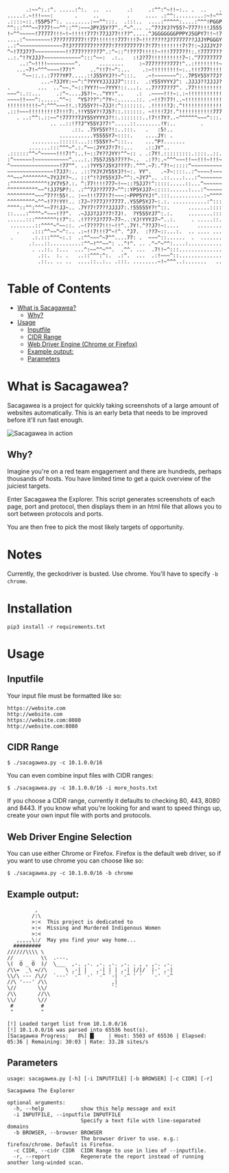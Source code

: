 ```
      .:~~^:.:^. .....:^:.  ..  ..     .:     .:^^:^~!!~:.. .  ..    .
.....:.~!!!~~~:       .     ..         .     .... .:^^:.........:~!~^^
.::::~::.!55P5?^:. ........:~~^^:::.  .:::..  ....:^^^^^:....:^^^!PGGP
^^:::^^^~~7?77!~~^^::^^:~~~JPYJ5Y?7^..^~^... ..^7?JYJ?Y55?~777?!!!J555
!~^^~~~~~!77777!!!~!~!!!!!7?7!77JJ77!!??^.....^JGGGGGGGPPPYJ5GPY7!!~!7
....:^~~~~~~~~!7??7?77777!!77!!!!!!!777!!!7~!!!?????J?77777??JJJYPGGGY
..:^~~~~~~~~~~~~~~7?J?777777???777!7??7777?7!7!77!!!!!!!!7!7!:~JJJJYJ?
^~!77J7?7~~~~~~~~~~!!777??????7^.:^~::^!???7!!!!!~!!!7777??!:.!77777??
..:.^!?YJJJ?~~~~~~~~~~~~^:::^~~:  .:..   :!J?77!!!!!!!!!!7~:.^77777777
    ..:^~!!!!~~~~~~~~~^.      ........     :~777?????777!^..:!!!!!!!!~
   ...~7!~^^^~~~~!77!^     ..^!!7!~^:...    .:~!!!!!!!!!~:..!!!777!!!!
     ^~~::.:.:7?7?YP7.....:!J55YYJ?!~^:::.   .~!~~~~~~~^:..7P5Y55Y?7J?
           ...~?JJYY:~~^:^?YYYYJJJJJ7^::::.  .:Y55YYYYJ^: .JJJJ??JJJJ?
.         ...  ..^~~.^~::?YY?!~~?YYY!::...:. ..7??77??7^. .77!!!!!!!!!
~~~^:.::...     .:^~....J5?!~..^YY!^..    .:  .~~~~!!!~:.:~!!!!!!!!!!!
~~~~!!~~~^:......^^~:  ^Y5???^:^?Y~:......::. .~!!7!7?!..~!!!!!!!!!!!!
!!!!!!!!!!~^:^^^~~~!!.:?J55Y?!~7JJ!:^:::::::. .!!!!!?J:.^!!!!!!!!!!!!!
.::!~~~!!!!!!!!!7!!!7:.!!Y55Y?!7J5?::.::::::. ~!!!!7J!.^!!!!!!!!!!!777
   . ..:^^:.::~~^!777??7JY55YYYYJ?!:.:::::::..!7!!7Y?..~^^^^^^~~~^:::.
              .. ..::!??J^Y55YJ?7!^.....::........!Y:..        .      
                     .::. .75Y55Y?!:..:::.   .   :5!..                
                 ...........Y5555Y7~::::.    ....JY: .                
        .........::::::...::!555Y?~^:::..    ...^P?.......            
       .......:::^^^~^.:.^~~:JYYJ7!7!:...    .::JY^..                 
.::::::^^~^~~~~~!!!7!^:..!~::7Y??JYY!^^~:: . .:7Y!.:::::::::.::::..::.
:^~~~~~~!~~~~~~~~~~~^....:.:7557J55?7???~..  .:??:.~^^^~~~!!~~!!!~!!!~
^~~~~~~~~~~~~~~~~!77^^. ..:?YY5?J5YJ???7:.^^^.~7:.^?!~:::::^~~~~~~~~~~
~~~~~~~~~~~~~~~!7JJ?:.. .::?YJYJY55YJ?!~:. YY^.   .~7~::::..:^~~~~!~~~
^^~~~^^^^^^^^~7YJJY?~.. ::!^!?JY55YJ7~^^:.~JY7^.. .::....:...:^~~~~~~~
:^^^^^^^^^^^^!JY7Y5?.:. ^:77!!!!777~!~~::?5JJ7!^:::::.....::...^~~~~~~
^^^^^^^^^^~~^!JJ75P?:. .:^^7J??7777~^^::YP5YJJ7~:::::......:...:^~~~~~
^^^^^^^^^~~~^7??!55!.. :~~!!!777!7!~~~:~PPP5YYJ!^.:::...........:~^^^^
^^^^^^^^^~^^~!??!YY!.. :7J~??77J??7777..Y55P5YJ7~:.:. ...........:^:::
^^^^::^^:^^^~~7?!JJ~.. .7Y?7!77??JJJJ7:.!55555Y?!^::.      .......::::
::....:^^^^~^~~~!??^.  .~JJJ?JJ??7!7J!.  ?Y555YJ7^:.:.     ........:::
......:::^^^^^^^!!7^:. .!????J?777~77~..:YJ!YYYJ7~^..:.     . .....::.
 ........::^^^^~^~~::. .~!7???7!!!~!!^..7Y!.^??J7!~:....      ........
   .    .:::^^~~^~^:.. .:~!!7!!!7^~!^. ^J7.  :??7~::...:.  .. .... ...
 .      .:.:::^^^~:.:  .:^^~~~^~7^^....77: .  ~~~^::......  .  .......
       .:...::..........:^^~!^^~~^: ..^!^. .. .^~^~^^:....:...........
        . ..::. :...  ...^:~~^^~^^.  .^^. ...  .7!!~^:::..............
          .::.  :. .   ..::^^^:^:.  .:^.  ...  .:!~~~^::..............
          .::.. .. ..  ....::..:.. .:::. ........~!~^^^..:.......   ..
```

# Table of Contents

- [What is Sacagawea?](#what-is-sacagawea-)
  * [Why?](#why-)
- [Usage](#usage)
  * [Inputfile](#inputfile)
  * [CIDR Range](#cidr-range)
  * [Web Driver Engine (Chrome or Firefox)](#web-driver-engine--chrome-or-firefox-)
  * [Example output:](#example-output-)
  * [Parameters](#parameters)

# What is Sacagawea?

Sacagawea is a project for quickly taking screenshots of a large amount of websites automatically. This is an early beta that needs to be improved before it'll run fast enough.


![Sacagawea in action](https://i.imgur.com/qj8S5uK.png)


## Why?

Imagine you're on a red team engagement and there are hundreds, perhaps thousands of hosts. You have limited time to get a quick overview of the juiciest targets.

Enter Sacagawea the Explorer. This script generates screenshots of each page, port and protocol, then displays them in an html file that allows you to sort between protocols and ports.

You are then free to pick the most likely targets of opportunity.

# Notes

Currently, the geckodriver is busted. Use chrome. You'll have to specify `-b chrome`.

# Installation

```
pip3 install -r requirements.txt
```

# Usage

## Inputfile

Your input file must be formatted like so:

 ```
 https://website.com
 http://website.com
 https://website.com:8080
 http://website.com:8080
 ```
## CIDR Range

 ```
$ ./sacagawea.py -c 10.1.0.0/16
 ```
 
 You can even combine input files with CIDR ranges:
 
 ```
$ ./sacagawea.py -c 10.1.0.0/16 -i more_hosts.txt
 ```
 
If you choose a CIDR range, currently it defaults to checking 80, 443, 8080 and 8443. If you know what you're looking for and want to speed things up, create your own input file with ports and protocols.

## Web Driver Engine Selection

You can use either Chrome or Firefox. Firefox is the default web driver, so if you want to use chrome you can choose like so:
 
 ```
$ ./sacagawea.py -c 10.1.0.0/16 -b chrome
 ```

 
 
## Example output:

```
         ,
        /:\
        >:<  This project is dedicated to
        >:<  Missing and Murdered Indigenous Women
        >:<  
   ,,,,,\:/  May you find your way home...
  #########
//////\\\\ \
//  _   _  \\  .---.
\(  O _ O  )/  \___  ,-. ,-. ,-. ,-. ,-. . , , ,-. ,-.
/\\=  _\ =//\      \ ,-| |   ,-| | | ,-| |/|/  |-' ,-|
\\/\ --- /\//  `---' `-^ `-' `-^ `-| `-^ ' '   `-' `-^
//\ '---' /\\                     ,|
\//       \\/                     `'
/\\       //\\
\\/       \//
 #         #
 "         "

[!] Loaded target list from 10.1.0.0/16
[!] 10.1.0.0/16 was parsed into 65536 host(s).
[Sacagawea Progress:   8%] █▎    | Host: 5503 of 65536 | Elapsed: 05:36 | Remaining: 30:03 | Rate: 33.28 sites/s 

```

## Parameters

```
usage: sacagawea.py [-h] [-i INPUTFILE] [-b BROWSER] [-c CIDR] [-r]

Sacagawea The Explorer

optional arguments:
  -h, --help            show this help message and exit
  -i INPUTFILE, --inputfile INPUTFILE
                        Specify a text file with line-separated domains
  -b BROWSER, --browser BROWSER
                        The browser driver to use. e.g.: firefox/chrome. Default is Firefox.
  -c CIDR, --cidr CIDR  CIDR Range to use in lieu of --inputfile.
  -r, --report          Regenerate the report instead of running another long-winded scan.
 ```
